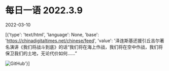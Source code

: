 # 每日一语 2022.3.9

2022-03-10

[{'type': 'text/html', 'language': None, 'base': 'https://chinadigitaltimes.net/chinese/feed', 'value': '泽连斯基还援引丘吉尔著名演讲《我们将战斗到底》的话“我们将在海上作战，我们将在空中作战，我们将保卫我们的土地，无论代价如何&#8230;&#8230;”

![GitHub](https://chinadigitaltimes.net/chinese/files/2022/03/3.9-1024x1024.jpg)'}]